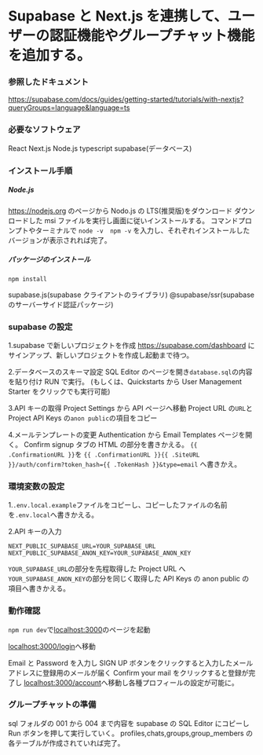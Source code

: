 # Supabase と Next.js を連携して、ユーザーの認証機能やグループチャット機能を追加する。

### 参照したドキュメント

https://supabase.com/docs/guides/getting-started/tutorials/with-nextjs?queryGroups=language&language=ts

### 必要なソフトウェア

React
Next.js
Node.js
typescript
supabase(データベース)

### インストール手順

##### Node.js

https://nodejs.org のページから Nodo.js の LTS(推奨版)をダウンロード
ダウンロードした msi ファイルを実行し画面に従いインストールする。
コマンドプロンプトやターミナルで
`node -v`　`npm -v`
を入力し、それぞれインストールしたバージョンが表示されれば完了。

##### パッケージのインストール

`npm install`

supabase.js(supabase クライアントのライブラリ)
@supabase/ssr(supabase のサーバーサイド認証パッケージ)

### supabase の設定

1.supabase で新しいプロジェクトを作成
https://supabase.com/dashboard にサインアップ、新しいプロジェクトを作成し起動まで待つ。

2.データベースのスキーマ設定
SQL Editor のページを開き`database.sql`の内容を貼り付け RUN で実行。
(もしくは、Quickstarts から User Management Starter をクリックでも実行可能)

3.API キーの取得
Project Settings から API ページへ移動
Project URL の`URL`と Project API Keys の`anon public`の項目をコピー

4.メールテンプレートの変更
Authentication から Email Templates ページを開く。
Confirm signup タブの HTML の部分を書きかえる。
`{{ .ConfirmationURL }}`を
`{{ .ConfirmationURL }}{{ .SiteURL }}/auth/confirm?token_hash={{ .TokenHash }}&type=email`
へ書きかえ。

### 環境変数の設定

1.`.env.local.example`ファイルをコピーし、コピーしたファイルの名前を`.env.local`へ書きかえる。

2.API キーの入力

```.env.local
NEXT_PUBLIC_SUPABASE_URL=YOUR_SUPABASE_URL
NEXT_PUBLIC_SUPABASE_ANON_KEY=YOUR_SUPABASE_ANON_KEY
```

`YOUR_SUPABASE_URL`の部分を先程取得した Project URL へ
`YOUR_SUPABASE_ANON_KEY`の部分を同じく取得した API Keys の anon public の項目へ書きかえる。

### 動作確認

`npm run dev`で[localhost:3000](http://localhost:3000)のページを起動

[localhost:3000/login](http://localhost:3000/login)へ移動

Email と Password を入力し SIGN UP ボタンをクリックすると入力したメールアドレスに登録用のメールが届く
Confirm your mail をクリックすると登録が完了し
[localhost:3000/account](http://localhost:3000/account)へ移動し各種プロフィールの設定が可能に。

### グループチャットの準備

sql フォルダの 001 から 004 まで内容を supabase の SQL Editor にコピーし Run ボタンを押して実行していく。
profiles,chats,groups,group_members の各テーブルが作成されていれば完了。
